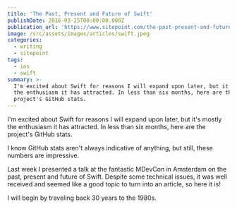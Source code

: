 ```yaml
---
title: 'The Past, Present and Future of Swift'
publishDate: 2016-03-25T00:00:00.000Z
publication_url: 'https://www.sitepoint.com/the-past-present-and-future-of-swift/'
image: /src/assets/images/articles/swift.jpeg
categories:
  - writing
  - sitepoint
tags:
  - ios
  - swift
summary: >-
  I'm excited about Swift for reasons I will expand upon later, but it's mostly
  the enthusiasm it has attracted. In less than six months, here are the
  project's GitHub stats.
---
```


I'm excited about Swift for reasons I will expand upon later, but it's mostly the enthusiasm it has attracted. In less than six months, here are the project's GitHub stats.

I know GitHub stats aren't always indicative of anything, but still, these numbers are impressive.

Last week I presented a talk at the fantastic MDevCon in Amsterdam on the past, present and future of Swift. Despite some technical issues, it was well received and seemed like a good topic to turn into an article, so here it is!

I will begin by traveling back 30 years to the 1980s.
